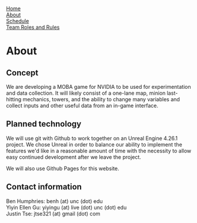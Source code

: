 [Home](./README.md)  
[About](./About.md)  
[Schedule](./Schedule.md)  
[Team Roles and Rules](./RolesRules.md)  

# About

## Concept

We are developing a MOBA game for NVIDIA to be used for experimentation and data collection. It will likely consist of a one-lane map, minion last-hitting mechanics, towers, and the ability to change many variables and collect inputs and other useful data from an in-game interface.

## Planned technology

We will use git with Github to work together on an Unreal Engine 4.26.1 project. We chose Unreal in order to balance our ability to implement the features we'd like in a reasonable amount of time with the necessity to allow easy continued development after we leave the project.

We will also use Github Pages for this website.

## Contact information

Ben Humphries: benh (at) unc (dot) edu  
Yiyin Ellen Gu: yiyingu (at) live (dot) unc (dot) edu  
Justin Tse:  jtse321 (at) gmail (dot) com